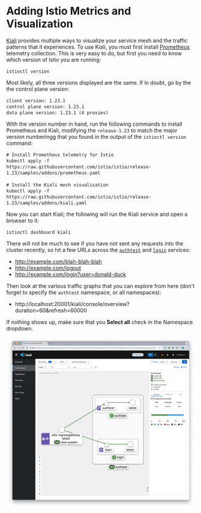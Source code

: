 # Adding Istio Metrics and Visualization

[Kiali](https://istio.io/latest/docs/ops/integrations/kiali/) provides multiple ways to visualize your service
mesh and the traffic patterns that it experiences. To use Kiali, you must first install [Prometheus](https://istio.io/latest/docs/ops/integrations/prometheus/)
telemetry collection. This is very easy to do, but first you need to know which version of Istio you are running:

```shell
istioctl version
```

Most likely, all three versions displayed are the same. If in doubt, go by the the control plane version:

```text
client version: 1.23.1
control plane version: 1.23.1
data plane version: 1.23.1 (4 proxies)
```

With the version number in hand, run the following commands to install Prometheus and Kiali, modifying the `release-1.23`
to match the major version numberingg that you found in the output of the `istioctl version` command:

```shell
# Install Prometheus telemetry for Istio
kubectl apply -f https://raw.githubusercontent.com/istio/istio/release-1.23/samples/addons/prometheus.yaml

# Install the Kiali mesh visualisation
kubectl apply -f https://raw.githubusercontent.com/istio/istio/release-1.23/samples/addons/kiali.yaml
```

Now you can start Kiali; the following will run the Kiali service and open a browser to it:

```shell
istioctl dashboard kiali
```

There will not be much to see if you have not sent any requests into the cluster recently, so hit a few URLs across
the [`authtest`](../authtest) and [`login`](../login) services:

* http://example.com/blah-blah-blah
* http://example.com/logout
* http://example.com/login?user=donald-duck

Then look at the various traffic graphs that you can explore from here (don't forget to specify the `authtest` 
namespace, or all namespaces): 

* http://localhost:20001/kiali/console/overview?duration=60&refresh=60000

If nothing shows up, make sure that you **Select all** check in the Namespace dropdown.

![Kiali service mesh visualization](kiali.png)

